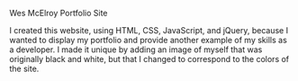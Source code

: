 Wes McElroy Portfolio Site

I created this website, using HTML, CSS, JavaScript, and jQuery, because I wanted
to display my portfolio and provide another example of my skills as a developer. I
made it unique by adding an image of myself that was originally black and white, but
that I changed to correspond to the colors of the site.